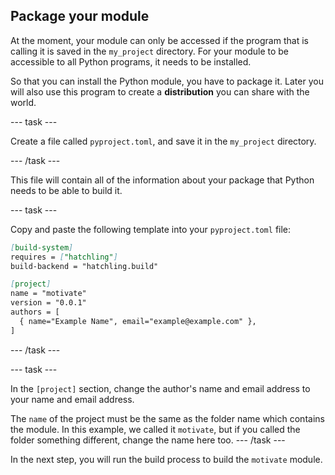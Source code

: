 ## Package your module

At the moment, your module can only be accessed if the program that is calling it is saved in the `my_project` directory. For your module to be accessible to all Python programs, it needs to be installed.

So that you can install the Python module, you have to package it. Later you will also use this program to create a **distribution** you can share with the world.

--- task ---

Create a file called `pyproject.toml`, and save it in the `my_project` directory.

--- /task ---

This file will contain all of the information about your package that Python needs to be able to build it. 


--- task ---

Copy and paste the following template into your `pyproject.toml` file:

```markdown
[build-system]
requires = ["hatchling"]
build-backend = "hatchling.build"

[project]
name = "motivate"
version = "0.0.1"
authors = [
  { name="Example Name", email="example@example.com" },
]

```

--- /task ---

--- task ---

In the `[project]` section, change the author's name and email address to your name and email address.

The `name` of the project must be the same as the folder name which contains the module. In this example, we called it `motivate`, but if you called the folder something different, change the name here too. 
--- /task ---


In the next step, you will run the build process to build the `motivate` module.
